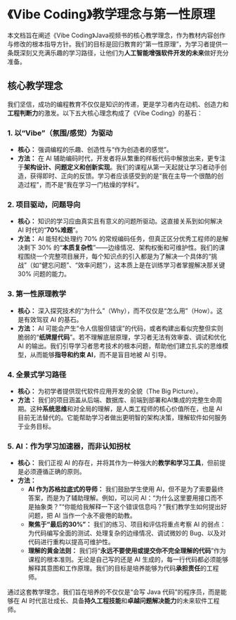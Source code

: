 # 《Vibe Coding》教学理念与第一性原理

本文档旨在阐述《Vibe Coding》Java视频书的核心教学理念，作为教材内容创作与修改的根本指导方针。我们的目标是回归教育的“第一性原理”，为学习者提供一条既深刻又充满乐趣的学习路径，让他们为**人工智能增强软件开发的未来**做好充分准备。

## 核心教学理念

我们坚信，成功的编程教育不仅仅是知识的传递，更是学习者内在动机、创造力和**工程判断力**的激发。以下五大核心理念构成了《Vibe Coding》的基石：

### 1. 以“Vibe”（氛围/感觉）为驱动
- **核心：** 强调编程的乐趣、创造性与“作为创造者的感觉”。
- **方法：** 在 AI 辅助编码时代，开发者将从繁重的样板代码中解放出来，更专注于**架构设计、问题定义和创新实现**。我们的课程从第一天起就让学习者动手创造，获得即时、正向的反馈。学习者应该感受到的是“我在主导一个很酷的创造过程”，而不是“我在学习一门枯燥的学科”。

### 2. 项目驱动，问题导向
- **核心：** 知识的学习应由真实且有意义的问题所驱动。这直接关系到如何解决 AI 时代的“**70%难题**”。
- **方法：** AI 能轻松处理约 70% 的常规编码任务，但真正区分优秀工程师的是解决剩下 30% 的“**本质复杂性**”——边缘情况、架构权衡和可维护性。我们的课程围绕一个完整项目展开，每个知识点的引入都是为了解决一个具体的“挑战”（如“健忘问题”、“效率问题”），这本质上是在训练学习者掌握解决那关键 30% 问题的能力。

### 3. 第一性原理教学
- **核心：** 深入探究技术的“为什么”（Why），而不仅仅是“怎么用”（How）。这是有效驾驭 AI 的基石。
- **方法：** AI 可能会产生“令人信服但错误”的代码，或者构建出看似完整但实则脆弱的“**纸牌屋代码**”。若不理解底层原理，学习者无法有效审查、调试和优化 AI 的输出。我们引导学习者思考技术的根本问题，帮助他们建立扎实的思维模型，从而能够**指导和约束 AI**，而不是盲目地被 AI 引导。

### 4. 全景式学习路径
- **核心：** 为初学者提供现代软件应用开发的全貌（The Big Picture）。
- **方法：** 我们的项目涵盖从后端、数据库、前端到部署和AI集成的完整生命周期。这种**系统思维**和对全局的理解，是人类工程师的核心价值所在，也是 AI 目前无法替代的。它能帮助学习者做出更明智的架构决策，理解软件如何服务于业务目标。

### 5. AI：作为学习加速器，而非认知拐杖
- **核心：** 我们正视 AI 的存在，并将其作为一种强大的**教学和学习工具**，但前提是必须遵循正确的原则。
- **方法：**
    - **AI 作为苏格拉底式的导师：** 我们鼓励学生使用 AI，但不是为了索要最终答案，而是为了辅助理解。例如，可以问 AI：“为什么这里要用接口而不是抽象类？”“你能给我解释一下这个错误信息吗？”我们教学生如何提出好问题，把 AI 当作一个永不疲倦的助教。
    - **聚焦于“最后的30%”：** 我们的练习、项目和评估将重点考察 AI 的弱点：为代码编写全面的测试、处理复杂的边缘情况、调试微妙的 Bug、以及对代码进行重构以提高可维护性。
    - **理解的黄金法则：** 我们将“**永远不要使用或提交你不完全理解的代码**”作为课程的根本准则。无论是自己写的还是 AI 生成的，每一行代码都必须能够解释其意图和工作原理。我们的目标是培养能够为代码**承担责任**的工程师。

通过这套教学理念，我们旨在培养的不仅仅是“会写 Java 代码”的程序员，而是能够在 AI 时代茁壮成长、具备**持久工程技能**和**卓越问题解决能力**的未来软件工程师。